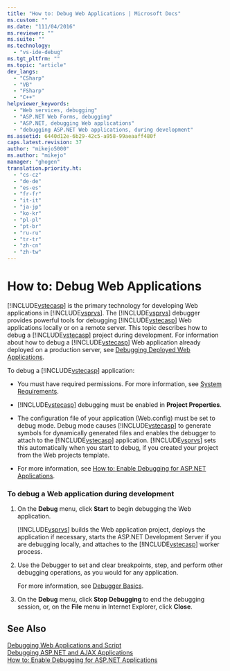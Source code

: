 ```yaml
---
title: "How to: Debug Web Applications | Microsoft Docs"
ms.custom: ""
ms.date: "111/04/2016"
ms.reviewer: ""
ms.suite: ""
ms.technology: 
  - "vs-ide-debug"
ms.tgt_pltfrm: ""
ms.topic: "article"
dev_langs: 
  - "CSharp"
  - "VB"
  - "FSharp"
  - "C++"
helpviewer_keywords: 
  - "Web services, debugging"
  - "ASP.NET Web Forms, debugging"
  - "ASP.NET, debugging Web applications"
  - "debugging ASP.NET Web applications, during development"
ms.assetid: 6440d12e-6b29-42c5-a958-99aeaaff480f
caps.latest.revision: 37
author: "mikejo5000"
ms.author: "mikejo"
manager: "ghogen"
translation.priority.ht: 
  - "cs-cz"
  - "de-de"
  - "es-es"
  - "fr-fr"
  - "it-it"
  - "ja-jp"
  - "ko-kr"
  - "pl-pl"
  - "pt-br"
  - "ru-ru"
  - "tr-tr"
  - "zh-cn"
  - "zh-tw"
---
```

# How to: Debug Web Applications
[!INCLUDE[vstecasp](../code-quality/includes/vstecasp_md.md)] is the primary technology for developing Web applications in [!INCLUDE[vsprvs](../code-quality/includes/vsprvs_md.md)]. The [!INCLUDE[vsprvs](../code-quality/includes/vsprvs_md.md)] debugger provides powerful tools for debugging [!INCLUDE[vstecasp](../code-quality/includes/vstecasp_md.md)] Web applications locally or on a remote server. This topic describes how to debug a [!INCLUDE[vstecasp](../code-quality/includes/vstecasp_md.md)] project during development. For information about how to debug a [!INCLUDE[vstecasp](../code-quality/includes/vstecasp_md.md)] Web application already deployed on a production server, see [Debugging Deployed Web Applications](../debugger/debugging-deployed-web-applications.md).  
  
 To debug a [!INCLUDE[vstecasp](../code-quality/includes/vstecasp_md.md)] application:  
  
-   You must have required permissions. For more information, see [System Requirements](../debugger/aspnet-debugging-system-requirements.md).  
  
-   [!INCLUDE[vstecasp](../code-quality/includes/vstecasp_md.md)] debugging must be enabled in **Project Properties**.  
  
-   The configuration file of your application (Web.config) must be set to debug mode. Debug mode causes [!INCLUDE[vstecasp](../code-quality/includes/vstecasp_md.md)] to generate symbols for dynamically generated files and enables the debugger to attach to the [!INCLUDE[vstecasp](../code-quality/includes/vstecasp_md.md)] application. [!INCLUDE[vsprvs](../code-quality/includes/vsprvs_md.md)] sets this automatically when you start to debug, if you created your project from the Web projects template.  
  
-   For more information, see [How to: Enable Debugging for ASP.NET Applications](../debugger/how-to-enable-debugging-for-aspnet-applications.md).  
  
### To debug a Web application during development  
  
1.  On the **Debug** menu, click **Start** to begin debugging the Web application.  
  
     [!INCLUDE[vsprvs](../code-quality/includes/vsprvs_md.md)] builds the Web application project, deploys the application if necessary, starts the ASP.NET Development Server if you are debugging locally, and attaches to the [!INCLUDE[vstecasp](../code-quality/includes/vstecasp_md.md)] worker process.  
  
2.  Use the Debugger to set and clear breakpoints, step, and perform other debugging operations, as you would for any application.  
  
     For more information, see [Debugger Basics](../debugger/debugger-basics.md).  
  
3.  On the **Debug** menu, click **Stop Debugging** to end the debugging session, or, on the **File** menu in Internet Explorer, click **Close**.  
  
## See Also  
 [Debugging Web Applications and Script](../debugger/debugging-web-applications-and-script.md)   
 [Debugging ASP.NET and AJAX Applications](../debugger/debugging-aspnet-and-ajax-applications.md)   
 [How to: Enable Debugging for ASP.NET Applications](../debugger/how-to-enable-debugging-for-aspnet-applications.md)